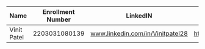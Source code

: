 
|Name|Enrollment Number | LinkedIN | Github |
|---|---|---|---|
|Vinit Patel| 2203031080139 | www.linkedin.com/in/Vinitpatel28 | https://github.com/Vinitpatel28|